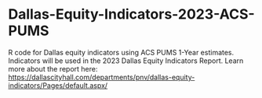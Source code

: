 # Dallas-Equity-Indicators-2023-ACS-PUMS
R code for Dallas equity indicators using ACS PUMS 1-Year estimates. Indicators will be used in the 2023 Dallas Equity Indicators Report. Learn more about the report here: <https://dallascityhall.com/departments/pnv/dallas-equity-indicators/Pages/default.aspx/>
